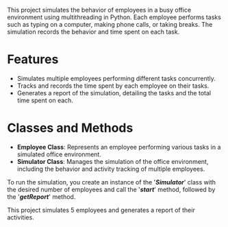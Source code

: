 This project simulates the behavior of employees in a busy office environment using multithreading in Python. Each employee performs tasks such as typing on a computer, making phone calls, or taking breaks. The simulation records the behavior and time spent on each task.

# Features
- Simulates multiple employees performing different tasks concurrently.
- Tracks and records the time spent by each employee on their tasks.
- Generates a report of the simulation, detailing the tasks and the total time spent on each.

# Classes and Methods
- **Employee Class**: Represents an employee performing various tasks in a simulated office environment.
- **Simulator Class**: Manages the simulation of the office environment, including the behavior and activity tracking of multiple employees.


To run the simulation, you create an instance of the '**_Simulator_**' class with the desired number of employees and call the '**_start_**' method, followed by the '**_getReport_**' method. 

This project simulates 5 employees and generates a report of their activities.

